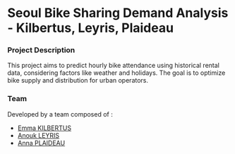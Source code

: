 # Seoul Bike Sharing Demand Analysis - Kilbertus, Leyris, Plaideau

### Project Description

This project aims to predict hourly bike attendance using historical rental data, considering factors like weather and holidays. The goal is to optimize bike supply and distribution for urban operators.

### Team

Developed by a team composed of :
* [Emma KILBERTUS](www.linkedin.com/in/emma-kilbertus/ "Emma KILBERTUS")
* [Anouk LEYRIS](www.linkedin.com/in/anouk-leyris-25a178251/ "Anouk LEYRIS")
* [Anna PLAIDEAU](https://www.linkedin.com/in/anna-plaideau-609074206/ "Anna PLAIDEA")
